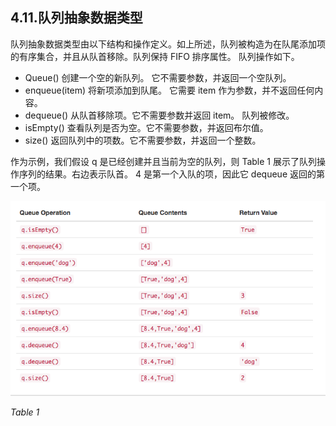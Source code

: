 ## 4.11.队列抽象数据类型

队列抽象数据类型由以下结构和操作定义。如上所述，队列被构造为在队尾添加项的有序集合，并且从队首移除。队列保持 FIFO 排序属性。 队列操作如下。

* Queue() 创建一个空的新队列。 它不需要参数，并返回一个空队列。
* enqueue(item) 将新项添加到队尾。 它需要 item 作为参数，并不返回任何内容。
* dequeue() 从队首移除项。它不需要参数并返回 item。 队列被修改。
* isEmpty() 查看队列是否为空。它不需要参数，并返回布尔值。
* size() 返回队列中的项数。它不需要参数，并返回一个整数。

作为示例，我们假设 q 是已经创建并且当前为空的队列，则 Table 1 展示了队列操作序列的结果。右边表示队首。 4 是第一个入队的项，因此它 dequeue 返回的第一个项。

![4.11.队列抽象数据类型.table1](assets/3.11.%E9%98%9F%E5%88%97%E6%8A%BD%E8%B1%A1%E6%95%B0%E6%8D%AE%E7%B1%BB%E5%9E%8B.table1.png)

*Table 1*
